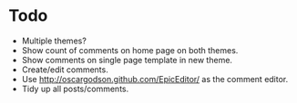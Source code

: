 Todo
====

 - Multiple themes?
 - Show count of comments on home page on both themes.
 - Show comments on single page template in new theme.
 - Create/edit comments.
 - Use http://oscargodson.github.com/EpicEditor/ as the comment editor.
 - Tidy up all posts/comments.
